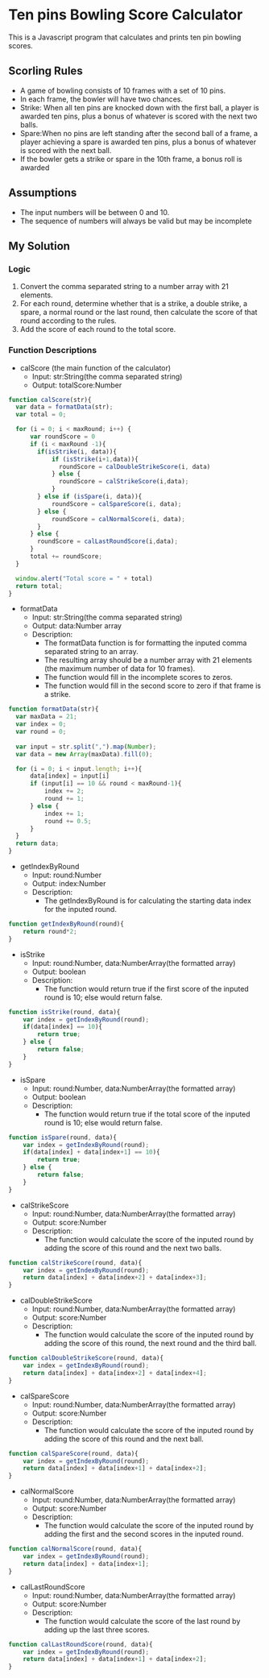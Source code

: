 # Ten pins Bowling Score Calculator

This is a Javascript program that calculates and prints ten pin bowling scores.

## Scorling Rules

  - A game of bowling consists of 10 frames with a set of 10 pins.
  - In each frame, the bowler will have two chances.
  - Strike: When all ten pins are knocked down with the first ball, a player is awarded ten pins, plus a bonus of whatever is scored with the next two balls.
  - Spare:When no pins are left standing after the second ball of a frame, a player achieving a spare is awarded ten pins, plus a bonus of whatever is scored with the next ball.
  - If the bowler gets a strike or spare in the 10th frame, a bonus roll is awarded

## Assumptions
  - The input numbers will be between 0 and 10.
  - The sequence of numbers will always be valid but may be incomplete

## My Solution

### Logic
  1. Convert the comma separated string to a number array with 21 elements.
  2. For each round, determine whether that is a strike, a double strike, a spare, a normal round or the last round, then calculate the score of that round according to the rules.
  3. Add the score of each round to the total score.

### Function Descriptions

- calScore (the main function of the calculator)
    - Input: str:String(the comma separated string)
    - Output: totalScore:Number
```js
function calScore(str){
  var data = formatData(str);
  var total = 0;

  for (i = 0; i < maxRound; i++) {
      var roundScore = 0
      if (i < maxRound -1){
        if(isStrike(i, data)){
            if (isStrike(i+1,data)){
              roundScore = calDoubleStrikeScore(i, data)
            } else {
              roundScore = calStrikeScore(i,data);
            }
        } else if (isSpare(i, data)){
            roundScore = calSpareScore(i, data);
        } else {
            roundScore = calNormalScore(i, data);
        }
      } else {
      	roundScore = calLastRoundScore(i,data);
      }
      total += roundScore;
  }

  window.alert("Total score = " + total)
  return total;
}
```

- formatData
    - Input: str:String(the comma separated string)
    - Output: data:Number array
    - Description:
        - The formatData function is for formatting the inputed comma separated string to an array.
        - The resulting array should be a number array with 21 elements (the maximum number of data for 10 frames).
        - The function would fill in the incomplete scores to zeros.
        - The function would fill in the second score to zero if that frame is a strike.
```js
function formatData(str){
  var maxData = 21;
  var index = 0;
  var round = 0;
  
  var input = str.split(",").map(Number);
  var data = new Array(maxData).fill(0);

  for (i = 0; i < input.length; i++){
      data[index] = input[i]
      if (input[i] == 10 && round < maxRound-1){
          index += 2;
          round += 1;
      } else {
          index += 1;
          round += 0.5;
      }
  }
  return data;
}
```

- getIndexByRound
    - Input: round:Number
    - Output: index:Number
    - Description:
        - The getIndexByRound is for calculating the starting data index for the inputed round. 
```js
function getIndexByRound(round){
	return round*2;
}
```

- isStrike
    - Input: round:Number, data:NumberArray(the formatted array)
    - Output: boolean
    - Description:
        - The function would return true if the first score of the inputed round is 10; else would return false.
```js
function isStrike(round, data){
  	var index = getIndexByRound(round);
  	if(data[index] == 10){
		return true;
    } else {
    	return false;
    }
}
```

- isSpare
    - Input: round:Number, data:NumberArray(the formatted array)
    - Output: boolean
    - Description:
        - The function would return true if the total score of the inputed round is 10; else would return false.
```js
function isSpare(round, data){
  	var index = getIndexByRound(round);
  	if(data[index] + data[index+1] == 10){
		return true;
    } else {
    	return false;
    }
}
```

-  calStrikeScore
    - Input: round:Number, data:NumberArray(the formatted array)
    - Output: score:Number
    - Description:
        - The function would calculate the score of the inputed round by adding the score of this round and the next two balls. 
```js
function calStrikeScore(round, data){
	var index = getIndexByRound(round);
  	return data[index] + data[index+2] + data[index+3];
}
```

- calDoubleStrikeScore
    - Input: round:Number, data:NumberArray(the formatted array)
    - Output: score:Number
    - Description:
        - The function would calculate the score of the inputed round by adding the score of this round, the next round and the third ball.
```js
function calDoubleStrikeScore(round, data){
	var index = getIndexByRound(round);
  	return data[index] + data[index+2] + data[index+4];
}
```

- calSpareScore
    - Input: round:Number, data:NumberArray(the formatted array)
    - Output: score:Number
    - Description:
        - The function would calculate the score of the inputed round by adding the score of this round and the next ball. 
```js
function calSpareScore(round, data){
 	var index = getIndexByRound(round);
	return data[index] + data[index+1] + data[index+2];
}
```

- calNormalScore
    - Input: round:Number, data:NumberArray(the formatted array)
    - Output: score:Number
    - Description:
        - The function would calculate the score of the inputed round by adding the first and the second scores in the inputed round.
```js
function calNormalScore(round, data){
	var index = getIndexByRound(round);
  	return data[index] + data[index+1];
}
```

- calLastRoundScore
    - Input: round:Number, data:NumberArray(the formatted array)
    - Output: score:Number
    - Description:
        - The function would calculate the score of the last round by adding up the last three scores.
```js
function calLastRoundScore(round, data){
	var index = getIndexByRound(round);
  	return data[index] + data[index+1] + data[index+2];
}
```
